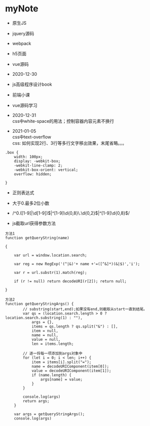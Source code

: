 # myNote

* 原生JS 
* jquery源码
* webpack
* h5页面
* vue源码

* 2020-12-30 
* js高级程序设计book
* 前端小课
* vue源码学习

* 2020-12-31  
css中white-space的用法；控制容器内容元素不换行

* 2021-01-05  
css中text-overflow  
css: 如何实现2行、3行等多行文字移出效果，末尾省略。。。  
```
.box {  
    width: 100px;   
    display: -webkit-box;  
    -webkit-line-clamp: 2;  
    -webkit-box-orient: vertical;  
    overflow: hidden;  
    
}
```  
* 正则表达式  
* 大于0.最多2位小数  
* /^0\.([1-9]|\d[1-9])$|^[1-9]\d{0,8}\.\d{0,2}$|^[1-9]\d{0,8}$/  

* js截取url获得参数方法  
```
方法1
function getQueryString(name)

{

    var url = window.location.search;

    var reg = new RegExp('(^|&)'+ name +'=([^&]*)(&|$)','i');

    var r = url.substr(1).match(reg);

    if (r != null) return decodeURI(r[2]); return null;

}

方法2
function getQueryStringArgs() {
        // substring(start,end);如果没有end,则截取从start一直到结尾。
        var qs = (location.search.length > 0 ? location.search.substring(1) : ""),
            args = {},
            items = qs.length ? qs.split("&") : [],
            item = null,
            name = null,
            value = null,
            len = items.length;

        // 逐一将每一项添加到args对象中
        for (let i = 0; i < len; i++) {
            item = items[i].split("=");
            name = decodeURIComponent(item[0]);
            value = decodeURIComponent(item[1]);
            if (name.length) {
                args[name] = value;
            }
        }

        console.log(args)
        return args;
    }

    var args = getQueryStringArgs();
    console.log(args)


 
```  





